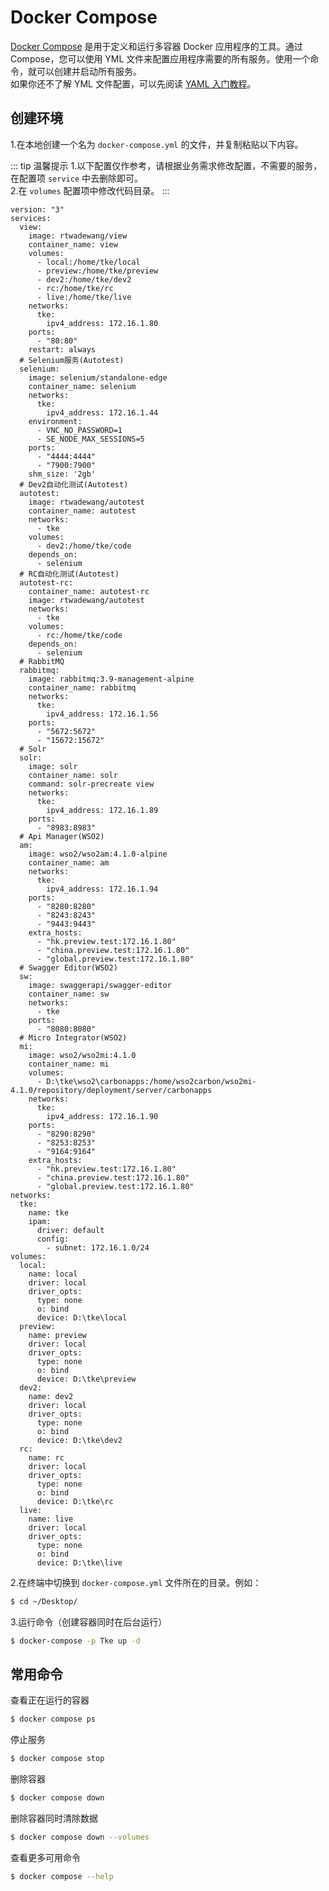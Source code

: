 # Docker Compose

[Docker Compose](https://docs.docker.com/compose/) 是用于定义和运行多容器 Docker 应用程序的工具。通过 Compose，您可以使用 YML 文件来配置应用程序需要的所有服务。使用一个命令，就可以创建并启动所有服务。
<br>
如果你还不了解 YML 文件配置，可以先阅读 [YAML 入门教程](https://www.runoob.com/w3cnote/yaml-intro.html)。

## 创建环境

1.在本地创建一个名为 `docker-compose.yml` 的文件，并复制粘贴以下内容。

::: tip 温馨提示
1.以下配置仅作参考，请根据业务需求修改配置，不需要的服务，在配置项 `service` 中去删除即可。<br>
2.在 `volumes` 配置项中修改代码目录。
:::

```yaml{2}
version: "3"
services:
  view:
    image: rtwadewang/view
    container_name: view
    volumes:
      - local:/home/tke/local
      - preview:/home/tke/preview
      - dev2:/home/tke/dev2
      - rc:/home/tke/rc
      - live:/home/tke/live
    networks:
      tke:
        ipv4_address: 172.16.1.80
    ports:
      - "80:80"
    restart: always
  # Selenium服务(Autotest)
  selenium:
    image: selenium/standalone-edge
    container_name: selenium
    networks:
      tke:
        ipv4_address: 172.16.1.44
    environment:
      - VNC_NO_PASSWORD=1
      - SE_NODE_MAX_SESSIONS=5
    ports:
      - "4444:4444"
      - "7900:7900"
    shm_size: '2gb'
  # Dev2自动化测试(Autotest)
  autotest:
    image: rtwadewang/autotest
    container_name: autotest
    networks:
      - tke
    volumes:
      - dev2:/home/tke/code
    depends_on:
      - selenium
  # RC自动化测试(Autotest)
  autotest-rc:
    container_name: autotest-rc
    image: rtwadewang/autotest
    networks:
      - tke
    volumes:
      - rc:/home/tke/code
    depends_on:
      - selenium
  # RabbitMQ
  rabbitmq:
    image: rabbitmq:3.9-management-alpine
    container_name: rabbitmq
    networks:
      tke:
        ipv4_address: 172.16.1.56
    ports:
      - "5672:5672"
      - "15672:15672"
  # Solr
  solr:
    image: solr
    container_name: solr
    command: solr-precreate view
    networks:
      tke:
        ipv4_address: 172.16.1.89
    ports:
      - "8983:8983"
  # Api Manager(WSO2)
  am:
    image: wso2/wso2am:4.1.0-alpine
    container_name: am
    networks:
      tke:
        ipv4_address: 172.16.1.94
    ports:
      - "8280:8280"
      - "8243:8243"
      - "9443:9443"
    extra_hosts:
      - "hk.preview.test:172.16.1.80"
      - "china.preview.test:172.16.1.80"
      - "global.preview.test:172.16.1.80"
  # Swagger Editor(WSO2)
  sw:
    image: swaggerapi/swagger-editor
    container_name: sw
    networks:
      - tke
    ports:
      - "8080:8080"
  # Micro Integrator(WSO2)
  mi:
    image: wso2/wso2mi:4.1.0
    container_name: mi
    volumes:
      - D:\tke\wso2\carbonapps:/home/wso2carbon/wso2mi-4.1.0/repository/deployment/server/carbonapps
    networks:
      tke:
        ipv4_address: 172.16.1.90
    ports:
      - "8290:8290"
      - "8253:8253"
      - "9164:9164"
    extra_hosts:
      - "hk.preview.test:172.16.1.80"
      - "china.preview.test:172.16.1.80"
      - "global.preview.test:172.16.1.80"
networks:
  tke:
    name: tke
    ipam:
      driver: default
      config:
        - subnet: 172.16.1.0/24
volumes:
  local:
    name: local
    driver: local
    driver_opts:
      type: none
      o: bind
      device: D:\tke\local
  preview:
    name: preview
    driver: local
    driver_opts:
      type: none
      o: bind
      device: D:\tke\preview
  dev2:
    name: dev2
    driver: local
    driver_opts:
      type: none
      o: bind
      device: D:\tke\dev2
  rc:
    name: rc
    driver: local
    driver_opts:
      type: none
      o: bind
      device: D:\tke\rc
  live:
    name: live
    driver: local
    driver_opts:
      type: none
      o: bind
      device: D:\tke\live
```

2.在终端中切换到 `docker-compose.yml` 文件所在的目录。例如：
```sh
$ cd ~/Desktop/
```

3.运行命令（创建容器同时在后台运行）
```sh
$ docker-compose -p Tke up -d
```

## 常用命令

查看正在运行的容器

```sh
$ docker compose ps
```

停止服务
```sh
$ docker compose stop
```

删除容器
```sh 
$ docker compose down
```

删除容器同时清除数据
```sh 
$ docker compose down --volumes
```

查看更多可用命令
```sh
$ docker compose --help
```